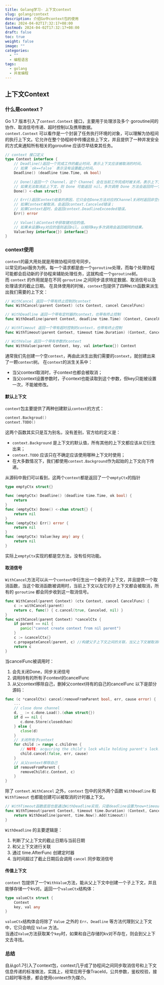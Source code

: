 ```yaml
---
title: Golang学习- 上下文context
slug: golang/context
description: 介绍Go中context包的使用
date: 2024-04-02T17:32:17+08:00
lastmod: 2024-04-02T17:32:17+08:00
draft: false
toc: true
weight: false
image: ""
categories:
  - ""
  - 编程语言
tags:
  - golang
  - 并发编程
---
```

## 上下文Context
### 什么是context？
Go 1.7 版本引入了`context.Context` 接口，主要用于处理涉及多个 goroutine间的协作、取消信号传递、超时控制以及携带数据。  
`context.Context` 可以看作是一个封装了任务执行环境的对象，可以理解为协程间的执行上下文。它允许在整个协程树中传播这些上下文，并且提供了一种并发安全的方式来通知所有相关的goroutine 应该尽早结束其任务。
```go
// context 接口定义
type Context interface {
    // Deadline()返回一个完成工作的截止时间，表示上下文应该被取消的时间。
    // 如果 `ok==false` 表示没有设置截止时间。
    Deadline() (deadline time.Time, ok bool)
    
    // Done()返回一个 Channel，这个 Channel 会在当前工作完成时被关闭，表示上下文应该被取消。
    // 如果无法取消此上下文，则 Done 可能返回 nil。多次调用 Done 方法会返回同一个 Channel。
    Done() <-chan struct{}

    // Err()返回Context结束的原因，它只会在Done方法对应的Channel关闭时返回非空值。
    // 如果Context被取消，会返回context.Canceled错误；
    // 如果Context超时，会返回context.DeadlineExceeded错误。
    Err() error
        
    // Value()从Context中获取键对应的值。
    // 如果未设置key对应的值则返回nil。以相同key多次调用会返回相同的结果。
    Value(key interface{}) interface{}
}
```
### context使用
`context`的最大用处就是用做协程间信号同步。  
以常见的api服务为例，每一个请求都是由一个`goroutine`处理，而每个处理协程可能都会启动新的子协程来辅助处理任务，这就构成一个`goroutine`树。而 `context` 的作用就是在不同 `goroutine` 之间同步请求特定数据、取消信号以及处理请求的截止日期。
在具体使用的时候，`context`包提供了四种`With`函数来派生出我们需要的上下文：
```go
// WithCancel 返回一个带有终止控制的context
func WithCancel(parent Context) (ctx Context, cancel CancelFunc)

// WithDeadline 返回一个带有定时器的context，也带有终止控制
func WithDeadline(parent Context, deadline time.Time) (Context, CancelFunc)

// WithTimeout 返回一个带有超时控制的context，也带有终止控制
func WithTimeout(parent Context, timeout time.Duration) (Context, CancelFunc)

// WithValue 返回一个带有参数的context
func WithValue(parent Context, key, val interface{}) Context
```
通常我们先创建一个空`context`，再由此派生出我们需要的`context`，就创建出来了一颗`context`树。
在`context`的派生关系中：
- 当父context取消时，子context也都会被取消；
- 当父context设置参数时，子context也能读取到这个参数，但key只能被设置一次，不能被修改。
#### 默认上下文
`context`包主要提供了两种创建默认`context`的方式：
```go
context.Backgroud()
context.TODO()
```
这两个函数其实只是互为别名，没有差别，官方给的定义是：
- `context.Background` 是上下文的默认值，所有其他的上下文都应该从它衍生出来；
- `context.TODO` 应该只在不确定应该使用哪种上下文时使用； 
- 在大多数情况下，我们都使用`context.Background`作为起始的上下文向下传递。  

从源码中我们可以看到，这两个`context`都是返回了一个`emptyCtx`的指针
```go
type emptyCtx struct{}  
  
func (emptyCtx) Deadline() (deadline time.Time, ok bool) {  
    return  
}  
func (emptyCtx) Done() <-chan struct{} {  
    return nil  
}  
func (emptyCtx) Err() error {  
    return nil  
}  
func (emptyCtx) Value(key any) any {  
    return nil  
}
```
实际上`emptyCtx`实现的都是空方法，没有任何功能。
#### 取消信号
`WithCancel`方法可以从一个`context`中衍生出一个新的子上下文，并且提供一个取消函数，当这个取消函数被调用时，当前上下文以及它的子上下文都会被取消，所有的 `goroutine` 都会同步收到这一取消信号。
```go
func WithCancel(parent Context) (ctx Context, cancel CancelFunc) {  
    c := withCancel(parent)  
    return c, func() { c.cancel(true, Canceled, nil) }  
}
func withCancel(parent Context) *cancelCtx {  
    if parent == nil {  
       panic("cannot create context from nil parent")  
    }  
    c := &cancelCtx{}  
    c.propagateCancel(parent, c) //构建父子上下文之间的关联，当父上下文被取消时，子上下文也会被取消
    return c  
}
```
当cancelFunc被调用时：
1. 会先关闭Done，同步关闭信号
2. 调用持有的所有子context的cancelFunc
3. 从父context移除自己，删掉父context持有的自己的cancelFunc
以下是部分源码：
```go
func (c *cancelCtx) cancel(removeFromParent bool, err, cause error) {  
    ...
    // close done channel
    d, _ := c.done.Load().(chan struct{})  
    if d == nil {  
       c.done.Store(closedchan)  
    } else {  
       close(d)  
    }  
    // 关闭所有子context
    for child := range c.children {  
       // NOTE: acquiring the child's lock while holding parent's lock.  
       child.cancel(false, err, cause)  
    }  
    // 从父context移除自己
    if removeFromParent {  
       removeChild(c.Context, c)  
    }  
}
```
除了 `context.WithCancel` 之外，`context` 包中的另外两个函数 `WithDeadline` 和 `WithTimeout` 也都能创建可以被取消的计时器上下文。  
```go
// WithTimeout函数底层也是通过WithDeadline实现，只是deadline设置为now+timeout。
func WithTimeout(parent Context, timeout time.Duration) (Context, CancelFunc) {  
    return WithDeadline(parent, time.Now().Add(timeout))  
}
```
`WithDeadline` 的主要逻辑是：
1. 判断了父上下文的截止日期与当前日期
2. 和父上下文进行关联
3. 通过 time.AfterFunc 创建定时器
4. 当时间超过了截止日期后会调用 `cancel` 同步取消信号
#### 传值上下文
`context` 包提供了一个`WithValue`方法，能从父上下文中创建一个子上下文，并且能够存储一个kv对。返回一个`valueCtx`结构体：
```go
type valueCtx struct {
    Context
    key, val any
}
```
`valueCtx`结构体会将除了 `Value` 之外的 `Err`、`Deadline` 等方法代理到父上下文中，它只会响应 `Value` 方法。  
当通过`Value`方法获取某个`key`时，如果和自己存储的kv对不存在，则会到父上下文去寻找。
### 总结
自从go1.7引入了context包，context几乎成了协程间之间同步取消信号和上下文信息传递的标准做法，实践上，经常应用于像TraceId，公共参数，鉴权校验，接口超时等场景，都会使用context作为媒介。
